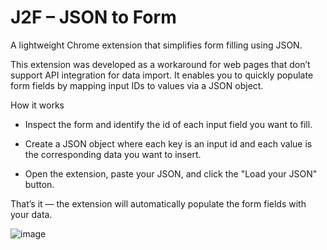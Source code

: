 # J2F – JSON to Form
A lightweight Chrome extension that simplifies form filling using JSON.

This extension was developed as a workaround for web pages that don’t support API integration for data import. It enables you to quickly populate form fields by mapping input IDs to values via a JSON object.

How it works
  -  Inspect the form and identify the id of each input field you want to fill.

  -  Create a JSON object where each key is an input id and each value is the corresponding data you want to insert.

  -  Open the extension, paste your JSON, and click the "Load your JSON" button.

That’s it — the extension will automatically populate the form fields with your data.

![image](https://user-images.githubusercontent.com/7575524/201075018-db9c12b8-25a2-48a4-9d91-0f5475ebb7fe.png)


